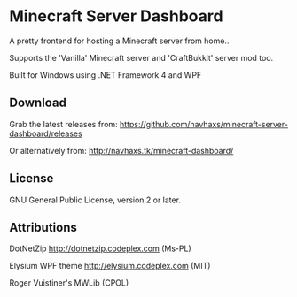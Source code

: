 Minecraft Server Dashboard
==========================

A pretty frontend for hosting a Minecraft server from home..

Supports the 'Vanilla' Minecraft server and 'CraftBukkit' server mod too.

Built for Windows using .NET Framework 4 and WPF

Download
--------
Grab the latest releases from:
https://github.com/navhaxs/minecraft-server-dashboard/releases

Or alternatively from:
http://navhaxs.tk/minecraft-dashboard/

License
-------
GNU General Public License, version 2 or later.

## Attributions
DotNetZip http://dotnetzip.codeplex.com (Ms-PL)

Elysium WPF theme http://elysium.codeplex.com (MIT)

Roger Vuistiner's MWLib (CPOL)
